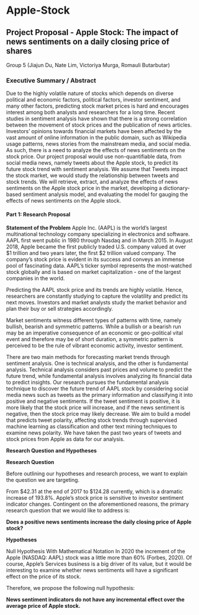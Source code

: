 # Apple-Stock

## Project Proposal - Apple Stock: The impact of news sentiments on a daily closing price of shares 

Group 5 (Jiajun Du, Nate Lim, Victoriya Murga, Romauli Butarbutar)

### **Executive Summary / Abstract**

Due to the highly volatile nature of stocks which depends on diverse political and economic factors, political factors, investor sentiment, and many other factors, predicting stock market prices is hard and encourages interest among both analysts and researchers for a long time. Recent studies in sentiment analysis have shown that there is a strong correlation between the movement of stock prices and the publication of news articles. Investors’ opinions towards financial markets have been affected by the vast amount of online information in the public domain, such as Wikipedia usage patterns, news stories from the mainstream media, and social media. As such, there is a need to analyze the effects of news sentiments on the stock price. Our project proposal would use non-quantifiable data, from social media news, namely tweets about the Apple stock, to predict its future stock trend with sentiment analysis. We assume that Tweets impact the stock market, we would study the relationship between tweets and stock trends. We will retrieve, extract, and analyze the effects of news sentiments on the Apple stock price in the market, developing a dictionary-based sentiment analysis model, and evaluating the model for gauging the effects of news sentiments on the Apple stock.

#### **Part 1: Research Proposal**

**Statement of the Problem**
Apple Inc. (AAPL) is the world’s largest multinational technology company specializing in electronics and software. AAPL first went public in 1980 through Nasdaq and in March 2015. In August 2018, Apple became the first publicly traded U.S. company valued at over $1 trillion and two years later, the first $2 trillion valued company. The company’s stock price is evident in its success and conveys an immense pool of fascinating data. AAPL’s ticker symbol represents the most-watched stock globally and is based on market capitalization - one of the largest companies in the world.

Predicting the AAPL stock price and its trends are highly volatile. Hence, researchers are constantly studying to capture the volatility and predict its next moves. Investors and market analysts study the market behavior and plan their buy or sell strategies accordingly.

Market sentiments witness different types of patterns with time, namely bullish, bearish and symmetric patterns. While a bullish or a bearish run may be an imperative consequence of an economic or geo-political vital event and therefore may be of short duration, a symmetric pattern is perceived to be the rule of vibrant economic activity, investor sentiment.

There are two main methods for forecasting market trends through sentiment analysis. One is technical analysis, and the other is fundamental analysis. Technical analysis considers past prices and volume to predict the future trend, while fundamental analysis involves analyzing its financial data to predict insights. Our research pursues the fundamental analysis technique to discover the future trend of AAPL stock by considering social media news such as tweets as the primary information and classifying it into positive and negative sentiments. If the tweet sentiment is positive, it is more likely that the stock price will increase, and if the news sentiment is negative, then the stock price may likely decrease. We aim to build a model that predicts tweet polarity, affecting stock trends through supervised machine learning as classification and other text mining techniques to examine news polarity. We have taken the past two years of tweets and stock prices from Apple as data for our analysis.

**Research Question and Hypotheses**

**Research Question**

Before outlining our hypotheses and research process, we want to explain the question we are targeting.

From $42.31 at the end of 2017 to $124.28 currently, which is a dramatic increase of 193.8%. Apple’s stock price is sensitive to investor sentiment indicator changes.
Contingent on the aforementioned reasons, the primary research question that we would like to address is:

**Does a positive news sentiments increase the daily closing price of Apple stock?**

**Hypotheses**

Null Hypothesis With Mathematical Notation
In 2020 the increment of the Apple (NASDAQ: AAPL) stock was a little more than 60% (Forbes, 2020). Of course, Apple’s Services business is a big driver of its value, but it would be interesting to examine whether news sentiments will have a significant effect on the price of its stock.

Therefore, we propose the following null hypothesis:

**News sentiment indicators do not have any incremental effect over the average price of Apple stock.**
